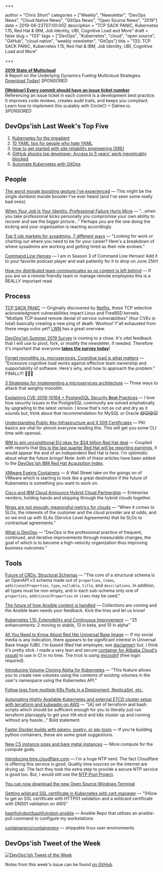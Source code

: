 +++

author = "Chris Short"
categories = ["Weekly", "Newsletter", "DevOps News", "Cloud Native News", "GitOps News", "Open Source News", "2019"]
date = 2019-06-23T07:00:00Z
description = "TCP SACK PANIC, Kubernetes 1.15, Red Hat & IBM, Job Identity, UBI, Cognitive Load and More"
draft = false
slug = "133"
tags = ["DevOps", "Kubernetes", "cloud", "open source", "GitHub", "cloud native", "weekly newsletter", "GitOps"]
title = "133: TCP SACK PANIC, Kubernetes 1.15, Red Hat & IBM, Job Identity, UBI, Cognitive Load and More"

+++

[**2019 State of Multicloud**](https://turbonomic.com/state-of-multicloud/?utm_campaign=7012o000001oRz6AAE)  
A Report on the Underlying Dynamics Fueling Multicloud Strategies. [Download Today!](https://turbonomic.com/state-of-multicloud/?utm_campaign=7012o000001oRz6AAE) *SPONSORED*

[**[Webinar] Every commit should have an issue ticket number**](https://try.datree.io/trace-commits-to-tickets)  
Referencing an issue ticket in each commit is a development best practice. It improves code reviews, creates audit trails, and keeps you compliant. Learn how to implement this scalably with CircleCI + Datree.io. *SPONSORED*

## DevOps'ish Last Week's Top Five

1. [Kubernetes for the impatient](https://www.oreilly.com/ideas/kubernetes-for-the-impatient)
1. [10 YAML tips for people who hate YAML](https://www.redhat.com/sysadmin/yaml-tips)
1. [How to get started with site reliability engineering (SRE)](https://www.oreilly.com/ideas/how-to-get-started-with-site-reliability-engineering-sre)
1. [GitHub shocks top developer: Access to 5 years' work inexplicably blocked](https://www.zdnet.com/article/github-shocks-top-developer-access-to-5-years-work-inexplicably-blocked/)
1. [Automate Kubernetes with GitOps](https://www.weave.works/blog/automate-kubernetes-with-gitops)

## People

[The worst morale boosting gesture I've experienced](https://shkspr.mobi/blog/2019/06/the-worst-morale-boosting-gesture-ive-experienced/) — This might be the single dumbest morale booster I've ever heard (and I've seen some really bad ones).

[When Your Job Is Your Identity, Professional Failure Hurts More](https://hbr.org/2019/06/how-we-confuse-our-roles-with-our-self) — "...when you take professional kicks personally you compromise your own ability to recover and see the bigger picture..." Perhaps you are the one doing the kicking and your organization is reacting accordingly.

[Top 5 job markets for sysadmins, 7 different ways](https://www.redhat.com/sysadmin/top-job-markets-sysadmins-2019) — "Looking for work or charting out where you need to be for your career? Here's a breakdown of where sysadmins are working and getting hired as their role evolves."

[Command Line Heroes](https://www.redhat.com/en/command-line-heroes) — I am in Season 3 of Command Line Heroes! Add it to your favorite podcast player and wait patiently for it to drop on June 25th!

[How my distributed team communicates so no context is left behind](https://circleci.com/blog/how-my-distributed-team-communicates-so-no-context-is-left-behind/) — If you are on a remote friendly team or manage remote employees this is a REALLY important read.

## Process

[TCP SACK PANIC](https://access.redhat.com/security/vulnerabilities/tcpsack) — Originally discovered by [Netflix](https://github.com/Netflix/security-bulletins/blob/master/advisories/third-party/2019-001.md), these TCP selective acknowledgment vulnerabilities impact Linux and FreeBSD kernels. "Multiple TCP-based remote denial of service vulnerabilities" (four CVEs in total) basically creating a new ping of death. Woohoo! Y'all exhausted from these mega vulns yet? [LWN](https://lwn.net/SubscriberLink/791409/d00105536e597c1c/) has a great overview.

[DevOps'ish Summer 2019 Survey](https://devopsi.sh/survey) is coming to a close. It's *vital* feedback that I will use to pivot, fork, or modify the newsletter, if needed. Therefore it's important that everyone [**takes the survey today**](https://devopsi.sh/survey)!

[Forget monoliths vs. microservices. Cognitive load is what matters](https://techbeacon.com/app-dev-testing/forget-monoliths-vs-microservices-cognitive-load-what-matters) — "Excessive cognitive load works against effective team ownership and supportability of software. Here's why, and how to approach the problem." FINALLY! 🤯🤯🤯

[3 Strategies for implementing a microservices architecture](https://about.gitlab.com/2019/06/17/strategies-microservices-architecture/) — Three ways to attack that weighty monolith.

[Explaining CVE-2019-10164 + PostgreSQL Security ~~Best~~ Practices](https://info.crunchydata.com/blog/explaining-cve-2019-10164-with-postgresql-security-best-practices) — I love how security issues in the PostgreSQL community are solved emphatically by upgrading to the latest version. I know that's not as cut and dry as it sounds but, think about that recommendation for MySQL or Oracle 😱🙀😱🙀

[Understanding Public Key Infrastructure and X.509 Certificates](https://www.linuxjournal.com/content/understanding-public-key-infrastructure-and-x509-certificates) — PKI basics are vital for almost everyone reading this. This will get you some CLI time with openssl.

[IBM to win unconditional EU okay for $34 billion Red Hat deal](https://www.reuters.com/article/us-red-hat-m-a-ibm-eu/ibm-to-win-unconditional-eu-okay-for-34-billion-red-hat-deal-sources-idUSKCN1TK28K) — Coupled with reports that [this is the last quarter Red Hat will be reporting earnings](https://www.theregister.co.uk/2019/06/21/red_hat_last_results_before_ibm_acquisition/), it would appear the end of an independent Red Hat is here. I'm optimistic about what the future brings! Note: both of these articles have been added to the [DevOps'ish IBM Red Hat Acquisition Index](https://devopsish.com/ibm-red-hat-acquisition-index/).

[VMware Eyeing Containers](https://seekingalpha.com/article/4270923-vmware-eyeing-containers) — A Wall Street take on the goings on of VMware which is starting to look like a great destination if the future of Kubernetes is something you want to work on.

[Cisco and IBM Cloud Announce Hybrid Cloud Partnership](https://blogs.cisco.com/datacenter/cisco-and-ibm-cloud-announce-hybrid-cloud-partnership) — Enterprise vendors; holding hands and skipping through the hybrid clouds together.

[Nines are not enough: meaningful metrics for clouds](https://blog.acolyer.org/2019/06/19/nines-are-not-enough/) — "When it comes to SLOs, the interests of the customer and the cloud provider are at odds, and so we end up with SLAs (Service Level Agreements) that tie SLOs to contractual agreements."

[What is DevOps](https://devopsish.com/what-is-devops/) — "DevOps is the professional practice of frequent, continued, and iterative improvements through measurable changes, the goal of which is to become a high-velocity organization thus improving business outcomes."

## Tools

[Future of CRDs: Structural Schemas](https://kubernetes.io/blog/2019/06/20/crd-structural-schema/) — "The core of a structural schema is an OpenAPI v3 schema made out of `properties`, `items`, `additionalProperties`, `type`, `nullable`, `title`, and `descriptions`. In addition, all types must be non-empty, and in each sub-schema only one of `properties`, `additionalProperties` or `items` may be used."

[The future of how Ansible content is handled](https://youtu.be/CGjDarrqBjg) — Collections are coming and the Ansible team needs your feedback. Kick the tires and let us know!

[Kubernetes 1.15: Extensibility and Continuous Improvement](https://kubernetes.io/blog/2019/06/19/kubernetes-1-15-release-announcement/) — "25 enhancements: 2 moving to stable, 13 in beta, and 10 in alpha"

[All You Need to Know About Red Hat Universal Base Image](http://crunchtools.com/all-you-need-to-know-about-red-hat-universal-base-image/) — If my social media is any indication, there appears to be significant interest in Universal Base Image (UBI). I'm biased (Red Hat employee; see [disclaimer](https://devopsish.com/disclaimer/)) but, I think it's pretty slick. I made a very lean and secure [container for Alibaba Cloud's ossutil](https://quay.io/repository/chrisshort/ossutil) to use in CI in no time. The trick is using [microdnf](https://access.redhat.com/solutions/3144031) (free login required).

[Introducing Volume Cloning Alpha for Kubernetes](https://kubernetes.io/blog/2019/06/21/introducing-volume-cloning-alpha-for-kubernetes/) — "This feature allows you to create new volumes using the contents of existing volumes in the user's namespace using the Kubernetes API."

[Follow logs from multiple K8s Pods in a Deployment, ReplicaSet, etc.](https://www.jeffgeerling.com/blog/2019/follow-logs-multiple-k8s-pods-deployment-replicaset-etc)

[Automating Highly Available Kubernetes and external ETCD cluster setup with terraform and kubeadm on AWS](https://ifritltd.com/2019/06/16/automating-highly-available-kubernetes-cluster-and-external-etcd-setup-with-terraform-and-kubeadm-on-aws/) — "[A] set of terraform and bash scripts which should be sufficient enough for you to literally just run terraform plan/apply to get your HA etcd and k8s cluster up and running without any hassle..." Bold statement.

[Faster Docker builds with pipenv, poetry, or pip-tools](https://pythonspeed.com/articles/pipenv-docker/) — If you're building python containers, these are some great suggestions.

[New C5 instance sizes and bare metal instances](https://aws.amazon.com/blogs/aws/now-available-new-c5-instance-sizes-and-bare-metal-instances/) — More compute for the compute gods.

[Introducing time.cloudflare.com](https://blog.cloudflare.com/secure-time/) — I'm a huge NTP nerd. The fact Cloudflare is offering this service is good. Quality time sources on the internet are drying up. The fact they took the extra step to provide a secure NTP service is good too. But, I would still use the [NTP Pool Project](https://www.ntppool.org/).

[You can now download the new Open Source Windows Terminal](https://www.hanselman.com/blog/YouCanNowDownloadTheNewOpenSourceWindowsTerminal.aspx)

[Getting wildcard SSL certificate in Kubernetes with cert-manager](https://medium.com/@Amet13/wildcard-k8s-4998173b16c8) — "[H]ow to get an SSL certificate with HTTP01 validation and a wildcard certificate with DNS01 validation on AWS"

[bashfulrobot/bashfulrobot-ansible](https://github.com/bashfulrobot/bashfulrobot-ansible) — Ansible Repo that utilizes an ansible-pull command to configure my workstations

[containerenv/containerenv](https://github.com/containerenv/containerenv) — shippable linux user environments

## DevOps'ish Tweet of the Week

[![DevOps'ish Tweet of the Week](https://shortcdn.com/file/devopsish/133-tweet-of-the-week.png)](https://twitter.com/abbyfuller/status/1140779753286201344)

Notes from this week's issue can be found [on GitHub](https://github.com/chris-short/devopsish.com).
